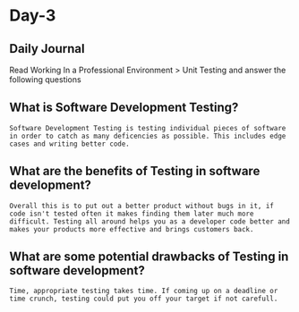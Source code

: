 # Day-3
## Daily Journal
Read Working In a Professional Environment > Unit Testing and answer the following questions
## What is Software Development Testing?
    Software Development Testing is testing individual pieces of software in order to catch as many deficencies as possible. This includes edge cases and writing better code.
## What are the benefits of Testing in software development?
    Overall this is to put out a better product without bugs in it, if code isn't tested often it makes finding them later much more difficult. Testing all around helps you as a developer code better and makes your products more effective and brings customers back.
## What are some potential drawbacks of Testing in software development?
    Time, appropriate testing takes time. If coming up on a deadline or time crunch, testing could put you off your target if not carefull.